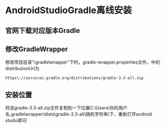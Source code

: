 # AndroidStudioGradle离线安装

## 官网下载对应版本Gradle

## 修改GradleWrapper

修改项目目录"\gradle\wrapper"下的，gradle-wrapper.properties文件，中的distributionUrl为

```url
https\://services.gradle.org/distributions/gradle-3.3-all.zip
```

## 安装位置

将该gradle-3.3-all.zip文件复制到一下位置C:\Users\你的用户名\.gradle\wrapper\dists\gradle-3.3-all\随机字符串\下，重新打开android studio即可